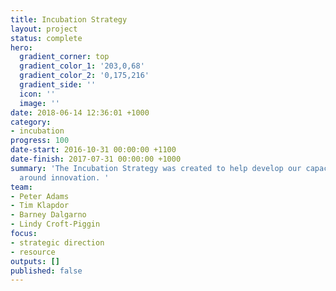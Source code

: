 ```yaml
---
title: Incubation Strategy
layout: project
status: complete
hero:
  gradient_corner: top
  gradient_color_1: '203,0,68'
  gradient_color_2: '0,175,216'
  gradient_side: ''
  icon: ''
  image: ''
date: 2018-06-14 12:36:01 +1000
category:
- incubation
progress: 100
date-start: 2016-10-31 00:00:00 +1100
date-finish: 2017-07-31 00:00:00 +1000
summary: 'The Incubation Strategy was created to help develop our capacity and capabilities
  around innovation. '
team:
- Peter Adams
- Tim Klapdor
- Barney Dalgarno
- Lindy Croft-Piggin
focus:
- strategic direction
- resource
outputs: []
published: false
---
```

